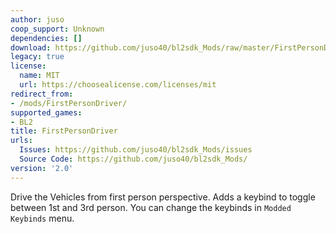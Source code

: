 ```yaml
---
author: juso
coop_support: Unknown
dependencies: []
download: https://github.com/juso40/bl2sdk_Mods/raw/master/FirstPersonDriver/FirstPersonDriver.zip
legacy: true
license:
  name: MIT
  url: https://choosealicense.com/licenses/mit
redirect_from:
- /mods/FirstPersonDriver/
supported_games:
- BL2
title: FirstPersonDriver
urls:
  Issues: https://github.com/juso40/bl2sdk_Mods/issues
  Source Code: https://github.com/juso40/bl2sdk_Mods/
version: '2.0'
---
```

Drive the Vehicles from first person perspective.
Adds a keybind to toggle between 1st and 3rd person.
You can change the keybinds in ``Modded Keybinds`` menu.